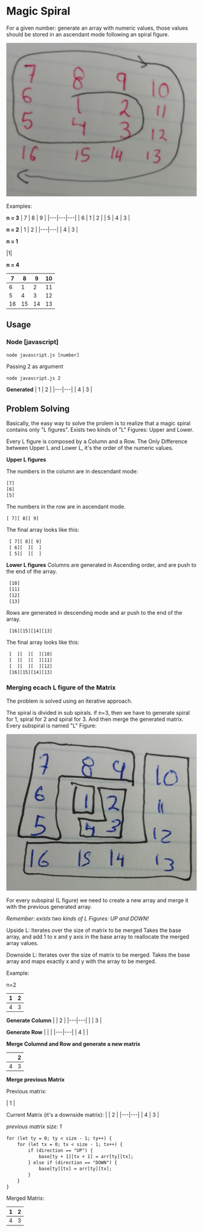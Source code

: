 # Magic Spiral
For a given number: generate an array with numeric values, those values should be stored in an ascendant mode following an spiral figure. 

![Example of magic spiral](assets/example1.jpeg)
 
 Examples:

**n = 3**
| 7 | 8 | 9 |
|---|---|---|
| 6 | 1 | 2 |
| 5 | 4 | 3 |

**n = 2**
| 1 | 2 |
|---|---|
| 4 | 3 |


**n = 1**

|1|

**n = 4**

| 7 | 8 | 9 | 10|
|---|---|---|---|
| 6 | 1 | 2 |11 |
| 5 | 4 | 3 |12 |
| 16| 15| 14|13 |

## Usage

### Node [javascript]

```
node javascript.js [number]
```

Passing 2 as argument
```
node javascript.js 2
```
**Generated**
| 1 | 2 |
|---|---|
| 4 | 3 |


## Problem Solving 

Basically, the easy way to solve the prolem is to realize that a magic spiral contains only "L figures". Exists two kinds of "L" Figures: Upper and Lower.   

Every L figure is composed by a Column and a Row. The Only Difference between Upper L and Lower L, it's the order of the numeric values.

**Upper L figures**

 The numbers in the column are in descendant mode:
 ```
 [7]
 [6]
 [5]
```  
 The numbers in the row are in ascendant mode.
 ```
 [ 7][ 8][ 9]
```

 The final array looks like this:
 ```
  [ 7][ 8][ 9]
  [ 6][  ][  ]
  [ 5][  ][  ]
  ```

**Lower L figures**
Columns are generated in Ascending order, and are push to the end of the array.

```
 [10]
 [11]
 [12]
 [13]
```

Rows are generated in descending mode and ar push to the end of the array.

```
 [16][15][14][13]
```
   
 The final array looks like this:
```
 [  ][  ][  ][10] 
 [  ][  ][  ][11]
 [  ][  ][  ][12]
 [16][15][14][13]
```
 
### Merging ecach L figure of the Matrix

The problem is solved using an iterative approach. 

The spiral is divided in sub spirals. if n=3, then we have to generate spiral for 1, spiral for 2 and spiral for 3. And then merge the generated matrix. Every subspiral is named "L" Figure:


![Example of magic spiral](assets/L.jpeg)


For every subspiral (L figure) we need to create a new array and merge it with the previous generated array. 

*Remember: exists two kinds of L Figures: UP and DOWN!*
 
Upside L:
Iterates over the size of matrix to be merged
Takes the base array, and add 1 to x and y axis in the base array to reallocate the merged array values. 
 
Downside L:
Iterates over the size of matrix to be merged. Takes the base array and maps exactly x and y with the array to be merged.
 
Example:


n=2

| 1 | 2 |
|---|---|
| 4 | 3 |


**Generate Column**
|   | 2 |
|---|---|
|   | 3 |

**Generate Row**
|   |   |
|---|---|
| 4 |   |

**Merge Columnd and Row and generate a new matrix**

|   | 2 |
|---|---|
| 4 | 3 |


**Merge previous Matrix**

Previous matrix:

| 1 |

Current Matrix (it's a downside matrix):
|   | 2 |
|---|---|
| 4 | 3 |


_previous matrix size: 1_

```
for (let ty = 0; ty < size - 1; ty++) {
    for (let tx = 0; tx < size - 1; tx++) {
        if (direction == "UP") {
            base[ty + 1][tx + 1] = arr[ty][tx];
        } else if (direction == "DOWN") {
            base[ty][tx] = arr[ty][tx];
        }
    }
}
```
Merged Matrix:

| 1 | 2 |
|---|---|
| 4 | 3 |

